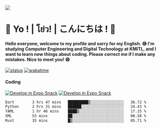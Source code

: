<a href="#">
  <img src="https://user-images.githubusercontent.com/53619535/207896410-fee92aa4-65f2-4b27-91d3-86f8424178d3.gif" />
</a>

# 👋 Yo ! | โย่ว! | こんにちは ! 👋

<h4>Hello everyone, welcome to my profile and sorry for my English. 😅
I'm studying Computer Engineering and Digital Technology at KMITL, and I want to learn new things about coding. Please correct me if I make any mistakes. Nice to meet you! 😄</h4>

[![status](https://img.shields.io/badge/Freelance-Unavailable-red)](https://whyzotee.vercel.app)
[![wakatime](https://wakatime.com/badge/user/3ff4daa0-dc37-4cca-9446-11cce239b396.svg)](https://wakatime.com/@3ff4daa0-dc37-4cca-9446-11cce239b396)

#### Coding
[![Develop in Expo Snack](https://img.shields.io/badge/Flutter-119EFF.svg?style=for-the-badge&logo=flutter&labelColor=FFF&logoColor=119EFF)](https://flutter.dev/)
[![Develop in Expo Snack](https://img.shields.io/badge/Expo-000.svg?style=for-the-badge&logo=EXPO&labelColor=FFF&logoColor=000)](https://expo.dev/)

<!--START_SECTION:waka-->

```txt
Dart        3 hrs 47 mins   █████████▒░░░░░░░░░░░░░░░   36.72 %
Python      2 hrs 31 mins   ██████░░░░░░░░░░░░░░░░░░░   24.43 %
YAML        1 hr 46 mins    ████▒░░░░░░░░░░░░░░░░░░░░   17.15 %
XML         53 mins         ██░░░░░░░░░░░░░░░░░░░░░░░   08.58 %
Rust        35 mins         █▒░░░░░░░░░░░░░░░░░░░░░░░   05.71 %
```

<!--END_SECTION:waka-->
